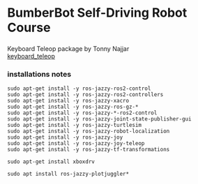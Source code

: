 # BumberBot Self-Driving Robot Course
###
Keyboard Teleop package by Tonny Najjar  
[keyboard_teleop](https://github.com/tonynajjar/keyboard_teleop)

### installations notes
```
sudo apt-get install -y ros-jazzy-ros2-control
sudo apt-get install -y ros-jazzy-ros2-controllers
sudo apt-get install -y ros-jazzy-xacro
sudo apt-get install -y ros-jazzy-ros-gz-*
sudo apt-get install -y ros-jazzy-*-ros2-control
sudo apt-get install -y ros-jazzy-joint-state-publisher-gui
sudo apt-get install -y ros-jazzy-turtlesim
sudo apt-get install -y ros-jazzy-robot-localization
sudo apt-get install -y ros-jazzy-joy
sudo apt-get install -y ros-jazzy-joy-teleop
sudo apt-get install -y ros-jazzy-tf-transformations
```
```
sudo apt-get install xboxdrv
```
```
sudo apt install ros-jazzy-plotjuggler*
```